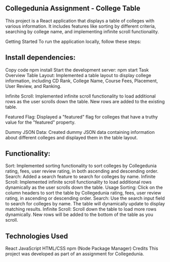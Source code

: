 ## Collegedunia Assignment - College Table

This project is a React application that displays a table of colleges with various information. It includes features like sorting by different criteria, searching by college name, and implementing infinite scroll functionality.

Getting Started
To run the application locally, follow these steps:

## Install dependencies:
Copy code
npm install
Start the development server:
npm start
Task Overview
Table Layout: Implemented a table layout to display college information, including CD Rank, College Name, Course Fees, Placement, User Review, and Ranking.

Infinite Scroll: Implemented infinite scroll functionality to load additional rows as the user scrolls down the table. New rows are added to the existing table.

Featured Flag: Displayed a "featured" flag for colleges that have a truthy value for the "featured" property.

Dummy JSON Data: Created dummy JSON data containing information about different colleges and displayed them in the table layout.

## Functionality:

Sort: Implemented sorting functionality to sort colleges by Collegedunia rating, fees, user review rating, in both ascending and descending order.
Search: Added a search feature to search for colleges by name.
Infinite Scroll: Implemented infinite scroll functionality to load additional rows dynamically as the user scrolls down the table.
Usage
Sorting: Click on the column headers to sort the table by Collegedunia rating, fees, user review rating, in ascending or descending order.
Search: Use the search input field to search for colleges by name. The table will dynamically update to display matching results.
Infinite Scroll: Scroll down the table to load more rows dynamically. New rows will be added to the bottom of the table as you scroll.


## Technologies Used
React
JavaScript
HTML/CSS
npm (Node Package Manager)
Credits
This project was developed as part of an assignment for Collegedunia.